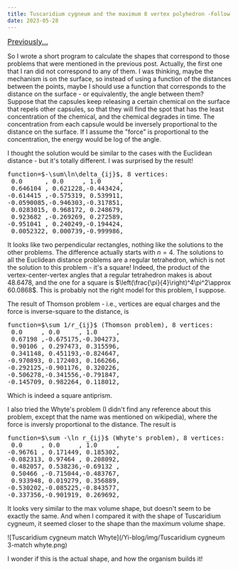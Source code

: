 ```yaml
---
title: Tuscaridium cygneum and the maximum 8 vertex polyhedron -Follow up
date: 2023-05-28
---
```

<script src="/Yi-blog/js/scripts.js"></script>
<link rel="stylesheet" href="/Yi-blog/css/styles.css">
<a href="https://hyper-meta.blogspot.com/2023/05/tuscaridium-cygneum-and-maximum-8.html"><span style="font-size: medium;">Previously...</span></a>

So I wrote a short program to calculate the shapes that correspond to those problems that were mentioned in the previous post. Actually, the first one that I ran did not correspond to any of them. I was thinking, maybe the mechanism is on the surface, so instead of using a function of the distances between the points, maybe I should use a function that corresponds to the distance on the surface - or equivalently, the angle between them? Suppose that the capsules keep releasing a certain chemical on the surface that repels other capsules, so that they will find the spot that has the least concentration of the chemical, and the chemical degrades in time. The concentration from each capsule would be inversely proportional to the distance on the surface. If I assume the "force" is proportional to the concentration, the energy would be log of the angle.

I thought the solution would be similar to the cases with the Euclidean distance - but it's totally different. I was surprised by the result!

<pre>
function=$-\sum\ln\delta_{ij}$, 8 vertices:
 0.0      , 0.0     , 1.0     ,
 0.646104 , 0.621228,-0.443424,
-0.614415 ,-0.575319, 0.539911,
-0.0590085,-0.946303,-0.317851,
 0.0283015, 0.968172, 0.248679,
 0.923682 ,-0.269269, 0.272589,
-0.951041 , 0.240249,-0.194424,
 0.0052322, 0.000739,-0.999986,
</pre>
It looks like two perpendicular rectangles, nothing like the solutions to the other problems.
The difference actually starts with $n=4$. The solutions to all the Euclidean distance problems are a regular tetrahedron, which is not the solution to this problem - it's a square! Indeed, the product of the vertex-center-vertex angles that a regular tetrahedron makes is about 48.6478, and the one for a square is $\left(\frac{\pi}{4}\right)^4\pi^2\approx 60.0868$. This is probably not the right model for this problem, I suppose.

The result of Thomson problem - i.e., vertices are equal charges and the force is inverse-square to the distance, is
<pre>
function=$\sum 1/r_{ij}$ (Thomson problem), 8 vertices:
 0.0     , 0.0     , 1.0     ,
 0.67198 ,-0.675175,-0.304273,
 0.90106 , 0.297473, 0.315596,
 0.341148, 0.451193,-0.824647,
-0.970893, 0.172403, 0.166266,
-0.292125,-0.901176, 0.320226,
-0.506278,-0.341556,-0.791847,
-0.145709, 0.982264, 0.118012,
</pre>
Which is indeed a square antiprism.

I also tried the Whyte's problem (I didn't find any reference about this problem, except that the name was mentioned on wikipedia), where the force is inversly proportional to the distance. The result is
<pre>
function=$\sum -\ln r_{ij}$ (Whyte's problem), 8 vertices:
 0.0     , 0.0     , 1.0     ,
-0.96761 , 0.171449, 0.185302,
-0.082313, 0.97464 , 0.208092,
 0.482057, 0.538236,-0.69132 ,
 0.50466 ,-0.715044,-0.483767,
 0.933948, 0.019279, 0.356889,
-0.530202,-0.085225,-0.843577,
-0.337356,-0.901919, 0.269692,
</pre>
It looks very similar to the max volume shape, but doesn't seem to be exactly the same.
And when I compared it with the shape of Tuscaridium cygneum, it seemed closer to the shape than the maximum volume shape.

![Tuscaridium cygneum match Whyte](/Yi-blog/img/Tuscaridium cygneum 3-match whyte.png)

I wonder if this is the actual shape, and how the organism builds it!